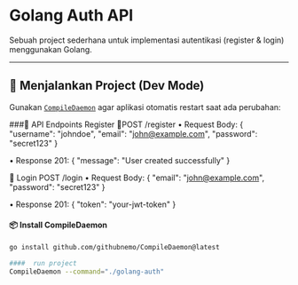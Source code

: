 # Golang Auth API

Sebuah project sederhana untuk implementasi autentikasi (register & login) menggunakan Golang.

---

## 🔧 Menjalankan Project (Dev Mode)

Gunakan [`CompileDaemon`](https://github.com/githubnemo/CompileDaemon) agar aplikasi otomatis restart saat ada perubahan:

###📌 API Endpoints
Register
🔐POST /register
• Request Body:
{
  "username": "johndoe",
  "email": "john@example.com",
  "password": "secret123"
}

• Response 201:
{
  "message": "User created successfully"
}

🔑 Login
POST /login
• Request Body:
{
  "email": "john@example.com",
  "password": "secret123"
}

• Response 201: 
{
  "token": "your-jwt-token"
}

#### 📦 Install CompileDaemon

```bash
go install github.com/githubnemo/CompileDaemon@latest

####  run project
CompileDaemon --command="./golang-auth"



